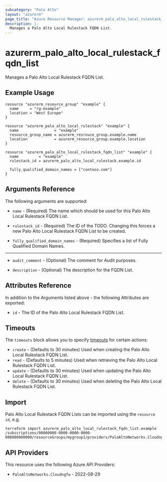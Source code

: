 ```yaml
---
subcategory: "Palo Alto"
layout: "azurerm"
page_title: "Azure Resource Manager: azurerm_palo_alto_local_rulestack_fqdn_list"
description: |-
  Manages a Palo Alto Local Rulestack FQDN List.
---
```


# azurerm_palo_alto_local_rulestack_fqdn_list

Manages a Palo Alto Local Rulestack FQDN List.

## Example Usage

```hcl
resource "azurerm_resource_group" "example" {
  name     = "rg-example"
  location = "West Europe"
}

resource "azurerm_palo_alto_local_rulestack" "example" {
  name                = "example"
  resource_group_name = azurerm_resrouce_group.example.name
  location            = azurerm_resource_group.example.location
}

resource "azurerm_palo_alto_local_rulestack_fqdn_list" "example" {
  name         = "example"
  rulestack_id = azurerm_palo_alto_local_rulestack.example.id

  fully_qualified_domain_names = ["contoso.com"]
}
```

## Arguments Reference

The following arguments are supported:

* `name` - (Required) The name which should be used for this Palo Alto Local Rulestack FQDN List.

* `rulestack_id` - (Required) The ID of the TODO. Changing this forces a new Palo Alto Local Rulestack FQDN List to be created.

* `fully_qualified_domain_names` - (Required) Specifies a list of Fully Qualified Domain Names.

---

* `audit_comment` - (Optional) The comment for Audit purposes.

* `description` - (Optional) The description for the FQDN List.

## Attributes Reference

In addition to the Arguments listed above - the following Attributes are exported: 

* `id` - The ID of the Palo Alto Local Rulestack FQDN List.

## Timeouts

The `timeouts` block allows you to specify [timeouts](https://developer.hashicorp.com/terraform/language/resources/configure#define-operation-timeouts) for certain actions:

* `create` - (Defaults to 30 minutes) Used when creating the Palo Alto Local Rulestack FQDN List.
* `read` - (Defaults to 5 minutes) Used when retrieving the Palo Alto Local Rulestack FQDN List.
* `update` - (Defaults to 30 minutes) Used when updating the Palo Alto Local Rulestack FQDN List.
* `delete` - (Defaults to 30 minutes) Used when deleting the Palo Alto Local Rulestack FQDN List.

## Import

Palo Alto Local Rulestack FQDN Lists can be imported using the `resource id`, e.g.

```shell
terraform import azurerm_palo_alto_local_rulestack_fqdn_list.example /subscriptions/00000000-0000-0000-0000-000000000000/resourceGroups/mygroup1/providers/PaloAltoNetworks.Cloudngfw/localRulestacks/myLocalRulestack/fqdnLists/myFQDNList1
```

## API Providers
<!-- This section is generated, changes will be overwritten -->
This resource uses the following Azure API Providers:

* `PaloAltoNetworks.Cloudngfw` - 2022-08-29
